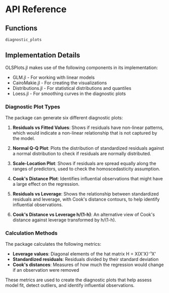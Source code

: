 # API Reference

## Functions

```@docs
diagnostic_plots
```

## Implementation Details

OLSPlots.jl makes use of the following components in its implementation:

- GLM.jl - For working with linear models
- CairoMakie.jl - For creating the visualizations
- Distributions.jl - For statistical distributions and quantiles
- Loess.jl - For smoothing curves in the diagnostic plots

### Diagnostic Plot Types

The package can generate six different diagnostic plots:

1. **Residuals vs Fitted Values**: Shows if residuals have non-linear patterns, which would indicate a non-linear relationship that is not captured by the model.

2. **Normal Q-Q Plot**: Plots the distribution of standardized residuals against a normal distribution to check if residuals are normally distributed.

3. **Scale-Location Plot**: Shows if residuals are spread equally along the ranges of predictors, used to check the homoscedasticity assumption.

4. **Cook's Distance Plot**: Identifies influential observations that might have a large effect on the regression.

5. **Residuals vs Leverage**: Shows the relationship between standardized residuals and leverage, with Cook's distance contours, to help identify influential observations.

6. **Cook's Distance vs Leverage h/(1-h)**: An alternative view of Cook's distance against leverage transformed by h/(1-h).

### Calculation Methods

The package calculates the following metrics:

- **Leverage values**: Diagonal elements of the hat matrix H = X(X'X)⁻¹X'
- **Standardized residuals**: Residuals divided by their standard deviation
- **Cook's distances**: Measures of how much the regression would change if an observation were removed

These metrics are used to create the diagnostic plots that help assess model fit, detect outliers, and identify influential observations.

